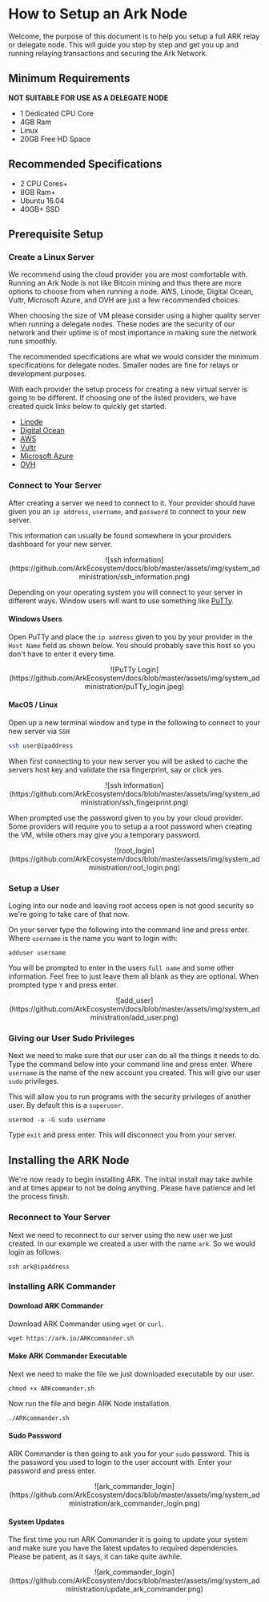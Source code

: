 # How to Setup an Ark Node
Welcome, the purpose of this document is to help you setup a full ARK relay or delegate
node. This will guide you step by step and get you up and running relaying transactions
and securing the Ark Network.

## Minimum Requirements
**NOT SUITABLE FOR USE AS A DELEGATE NODE**
- 1 Dedicated CPU Core
- 4GB Ram
- Linux
- 20GB Free HD Space

## Recommended Specifications
- 2 CPU Cores+
- 8GB Ram+
- Ubuntu 16.04
- 40GB+ SSD

## Prerequisite Setup
### Create a Linux Server
We recommend using the cloud provider you are most comfortable with. Running an Ark Node
is not like Bitcoin mining and thus there are more options to choose from when running a node.
AWS, Linode, Digital Ocean, Vultr, Microsoft Azure, and OVH are just a few
recommended choices.

When choosing the size of VM please consider using a higher quality
server when running a delegate nodes. These nodes are the security of our network
and their uptime is of most importance in making sure the network runs smoothly.

The recommended specifications are what we would consider the minimum specifications
for delegate nodes. Smaller nodes are fine for relays or development purposes.

With each provider the setup process for creating a new virtual server is going to
be different. If choosing one of the listed providers, we have created quick
links below to quickly get started.

- [Linode](https://www.linode.com/docs/getting-started/#provision-your-linode)
- [Digital Ocean](https://www.digitalocean.com/community/tutorials/how-to-create-your-first-digitalocean-droplet)
- [AWS](https://docs.aws.amazon.com/AWSEC2/latest/UserGuide/get-set-up-for-amazon-ec2.html)
- [Vultr](https://www.vultr.com/)
- [Microsoft Azure](https://docs.microsoft.com/en-us/azure/virtual-machines/linux/overview)
- [OVH](https://support.ovhcloud.com/hc/en-us/articles/115001520890-Getting-Started-with-Servers)

### Connect to Your Server
After creating a server we need to connect to it. Your provider should have given you an
`ip address`, `username`, and `password` to connect to your new server.

This information can usually be found somewhere in your providers dashboard for your
new server.

<center>![ssh information](https://github.com/ArkEcosystem/docs/blob/master/assets/img/system_administration/ssh_information.png)</center>

Depending on your operating system you will connect to your server in different ways.
Window users will want to use something like [PuTTy](https://putty.org/).

#### Windows Users
Open PuTTy and place the `ip address` given to you by your provider in the
`Host Name` field as shown below. You should probably save this host so you don't
have to enter it every time.

<center>![PuTTy Login](https://github.com/ArkEcosystem/docs/blob/master/assets/img/system_administration/puTTy_login.jpeg)</center>

#### MacOS / Linux
Open up a new terminal window and type in the following to connect to your new
server via `SSH`

```bash
ssh user@ipaddress
```

When first connecting to your new server you will be asked to cache the servers
host key and validate the rsa fingerprint, say or click yes.

<center>![ssh information](https://github.com/ArkEcosystem/docs/blob/master/assets/img/system_administration/ssh_fingerprint.png)</center>

When prompted use the password given to you by your cloud provider. Some providers
will require you to setup a a root password when creating the VM, while others may
give you a temporary password.

<center>![root_login](https://github.com/ArkEcosystem/docs/blob/master/assets/img/system_administration/root_login.png)</center>

### Setup a User
Loging into our node and leaving root access open is not good security so we're going
to take care of that now.

On your server type the following into the command line and press enter. Where `username` is the name you want to login with:

```
adduser username
```

You will be prompted to enter in the users `full name` and some other information.
Feel free to just leave them all blank as they are optional. When prompted type `Y` and press enter.

<center>![add_user](https://github.com/ArkEcosystem/docs/blob/master/assets/img/system_administration/add_user.png)</center>

### Giving our User Sudo Privileges

Next we need to make sure that our user can do all the things it needs to do. Type
the command below into your command line and press enter. Where `username` is the
name of the new account you created. This will give our user `sudo` privileges.

This will allow you to run programs with the security privileges of another user.
By default this is a `superuser`.

```
usermod -a -G sudo username
```

Type `exit` and press enter. This will disconnect you from your server.

## Installing the ARK Node
We're now ready to begin installing ARK. The initial install may take awhile
and at times appear to not be doing anything. Please have patience and let the process
finish.

### Reconnect to Your Server
Next we need to reconnect to our server using the new user we just created.
In our example we created a user with the name `ark`. So we would login as follows.

```
ssh ark@ipaddress
```
### Installing ARK Commander

#### Download ARK Commander
Download ARK Commander using `wget` or `curl`.

```
wget https://ark.io/ARKcommander.sh
```

#### Make ARK Commander Executable
Next we need to make the file we just downloaded executable by our user.
```
chmod +x ARKcommander.sh
```

Now run the file and begin ARK Node installation.
```
./ARKcommander.sh
```
#### Sudo Password
ARK Commander is then going to ask you for your `sudo` password. This is
the password you used to login to the user account with. Enter your password
and press enter.

<center>![ark_commander_login](https://github.com/ArkEcosystem/docs/blob/master/assets/img/system_administration/ark_commander_login.png)</center>

#### System Updates
The first time you run ARK Commander it is going to update your system and make sure
you have the latest updates to required dependencies. Please be patient, as it says,
it can take quite awhile.

<center>![ark_commander_login](https://github.com/ArkEcosystem/docs/blob/master/assets/img/system_administration/update_ark_commander.png)</center>





